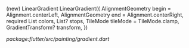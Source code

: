(new) LinearGradient LinearGradient({
  AlignmentGeometry begin = Alignment.centerLeft,
  AlignmentGeometry end = Alignment.centerRight,
  required List<Color> colors,
  List<double>? stops,
  TileMode tileMode = TileMode.clamp,
  GradientTransform? transform,
})

*package:flutter/src/painting/gradient.dart*